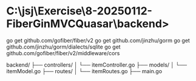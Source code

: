 # C:\jsj\Exercise\8-20250112-FiberGinMVCQuasar\backend> 

go get github.com/gofiber/fiber/v2
go get github.com/jinzhu/gorm
go get github.com/jinzhu/gorm/dialects/sqlite
go get github.com/gofiber/fiber/v2/middleware/cors


backend/
  ├── controllers/
  │   └── itemController.go
  ├── models/
  │   └── itemModel.go
  ├── routes/
  │   └── itemRoutes.go
  ├── main.go
